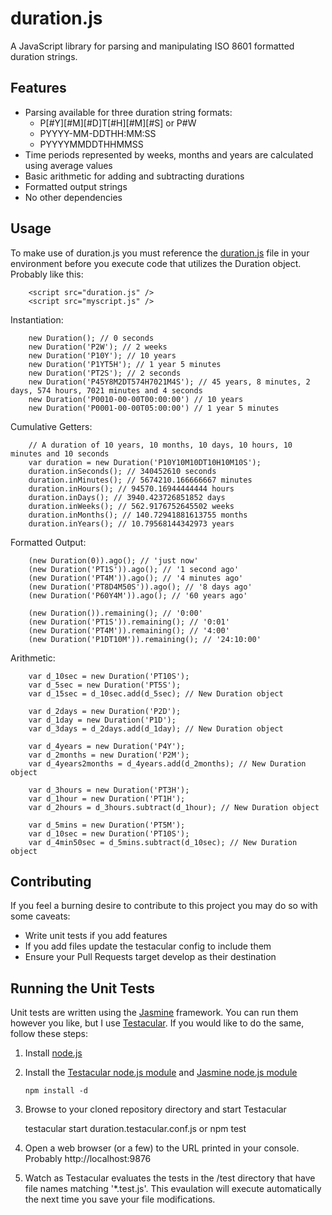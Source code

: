 duration.js
=============================
A JavaScript library for parsing and manipulating ISO 8601 formatted duration strings.


Features
-----------------------------
*  Parsing available for three duration string formats:
	*  P[#Y][#M][#D]T[#H][#M][#S]  or  P#W
	*  PYYYY-MM-DDTHH:MM:SS
	*  PYYYYMMDDTHHMMSS
*  Time periods represented by weeks, months and years are calculated using average values
*  Basic arithmetic for adding and subtracting durations
*  Formatted output strings
*  No other dependencies


Usage
-----------------------------
To make use of duration.js you must reference the [duration.js](js/duration.js) file in your environment before you execute code that utilizes the Duration object. Probably like this:

		<script src="duration.js" /> 
		<script src="myscript.js" />

Instantiation:

		new Duration(); // 0 seconds
		new Duration('P2W'); // 2 weeks
		new Duration('P10Y'); // 10 years
		new Duration('P1YT5H'); // 1 year 5 minutes
		new Duration('PT2S'); // 2 seconds
		new Duration('P45Y8M2DT574H7021M4S'); // 45 years, 8 minutes, 2 days, 574 hours, 7021 minutes and 4 seconds
		new Duration('P0010-00-00T00:00:00') // 10 years
		new Duration('P0001-00-00T05:00:00') // 1 year 5 minutes

Cumulative Getters:

		// A duration of 10 years, 10 months, 10 days, 10 hours, 10 minutes and 10 seconds
		var duration = new Duration('P10Y10M10DT10H10M10S');
		duration.inSeconds(); // 340452610 seconds
		duration.inMinutes(); // 5674210.166666667 minutes
		duration.inHours(); // 94570.16944444444 hours
		duration.inDays(); // 3940.423726851852 days
		duration.inWeeks(); // 562.9176752645502 weeks
		duration.inMonths(); // 140.72941881613755 months
		duration.inYears(); // 10.79568144342973 years

Formatted Output:
		
		(new Duration(0)).ago(); // 'just now'
		(new Duration('PT1S')).ago(); // '1 second ago'
		(new Duration('PT4M')).ago(); // '4 minutes ago'
		(new Duration('PT8D4M50S')).ago(); // '8 days ago'
		(new Duration('P60Y4M')).ago(); // '60 years ago'

		(new Duration()).remaining(); // '0:00'
		(new Duration('PT1S')).remaining(); // '0:01'
		(new Duration('PT4M')).remaining(); // '4:00'
		(new Duration('P1DT10M')).remaining(); // '24:10:00'

Arithmetic:

		var d_10sec = new Duration('PT10S');
		var d_5sec = new Duration('PT5S');
		var d_15sec = d_10sec.add(d_5sec); // New Duration object

		var d_2days = new Duration('P2D');
		var d_1day = new Duration('P1D');
		var d_3days = d_2days.add(d_1day); // New Duration object

		var d_4years = new Duration('P4Y');
		var d_2months = new Duration('P2M');
		var d_4years2months = d_4years.add(d_2months); // New Duration object

		var d_3hours = new Duration('PT3H');
		var d_1hour = new Duration('PT1H');
		var d_2hours = d_3hours.subtract(d_1hour); // New Duration object

		var d_5mins = new Duration('PT5M');
		var d_10sec = new Duration('PT10S');
		var d_4min50sec = d_5mins.subtract(d_10sec); // New Duration object


Contributing
-----------------------------
If you feel a burning desire to contribute to this project you may do so with some caveats:

*  Write unit tests if you add features
*  If you add files update the testacular config to include them
*  Ensure your Pull Requests target develop as their destination


Running the Unit Tests
-----------------------------
Unit tests are written using the [Jasmine](http://pivotal.github.com/jasmine/) framework. You can run them however you like, but I use [Testacular](http://testacular.github.com/). If you would like to do the same, follow these steps:

1.  Install [node.js](http://nodejs.org/)

2.  Install the [Testacular node.js module](https://npmjs.org/package/testacular) and [Jasmine node.js module](https://npmjs.org/package/jasmine-node)

		npm install -d

4.  Browse to your cloned repository directory and start Testacular

	testacular start duration.testacular.conf.js
or
	npm test

5.  Open a web browser (or a few) to the URL printed in your console. Probably http://localhost:9876

6.  Watch as Testacular evaluates the tests in the /test directory that have file names matching '*.test.js'. This evaulation will execute automatically the next time you save your file modifications.
